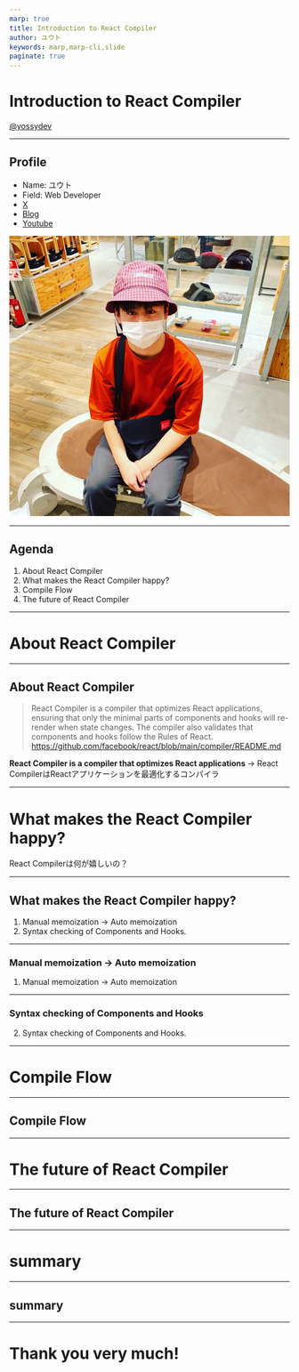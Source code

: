 ```yaml
---
marp: true
title: Introduction to React Compiler
author: ユウト
keywords: marp,marp-cli,slide
paginate: true
---
```


# Introduction to React Compiler

[@yossydev](https://twitter.com/yossydev)

---

## Profile

- Name: ユウト
- Field: Web Developer
- [X](https://twitter.com/yossydev)
- [Blog](https://yossy.dev/)
- [Youtube](https://www.youtube.com/@yossydev)

![bg right h:40%](./images/yossydev.jpg)

---

## Agenda

1. About React Compiler
1. What makes the React Compiler happy?
1. Compile Flow
1. The future of React Compiler

---

# About React Compiler

---

## About React Compiler

> React Compiler is a compiler that optimizes React applications, ensuring that only the minimal parts of components and hooks will re-render when state changes. The compiler also validates that components and hooks follow the Rules of React.
> https://github.com/facebook/react/blob/main/compiler/README.md

**React Compiler is a compiler that optimizes React applications**
→ React CompilerはReactアプリケーションを最適化するコンパイラ

---

# What makes the React Compiler happy?

React Compilerは何が嬉しいの？

---

## What makes the React Compiler happy?

1. Manual memoization → Auto memoization
2. Syntax checking of Components and Hooks.

---

### Manual memoization → Auto memoization

<!--手動メモ化から自動メモ化についての話-->

1. Manual memoization → Auto memoization

---

### Syntax checking of Components and Hooks

2. Syntax checking of Components and Hooks.

---

# Compile Flow

---

## Compile Flow

---

# The future of React Compiler

---

## The future of React Compiler

---

# summary

---

## summary

---

# Thank you very much!
